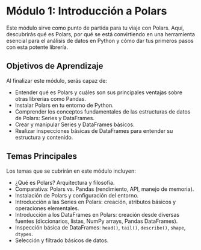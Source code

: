 # Módulo 1: Introducción a Polars

Este módulo sirve como punto de partida para tu viaje con Polars. Aquí, descubrirás qué es Polars, por qué se está convirtiendo en una herramienta esencial para el análisis de datos en Python y cómo dar tus primeros pasos con esta potente librería.

## Objetivos de Aprendizaje
Al finalizar este módulo, serás capaz de:
- Entender qué es Polars y cuáles son sus principales ventajas sobre otras librerías como Pandas.
- Instalar Polars en tu entorno de Python.
- Comprender los conceptos fundamentales de las estructuras de datos de Polars: Series y DataFrames.
- Crear y manipular Series y DataFrames básicos.
- Realizar inspecciones básicas de DataFrames para entender su estructura y contenido.

## Temas Principales
Los temas que se cubrirán en este módulo incluyen:
- ¿Qué es Polars? Arquitectura y filosofía.
- Comparativa: Polars vs. Pandas (rendimiento, API, manejo de memoria).
- Instalación de Polars y configuración del entorno.
- Introducción a las Series en Polars: creación, atributos básicos y operaciones elementales.
- Introducción a los DataFrames en Polars: creación desde diversas fuentes (diccionarios, listas, NumPy arrays, Pandas DataFrames).
- Inspección básica de DataFrames: `head()`, `tail()`, `describe()`, `shape`, `dtypes`.
- Selección y filtrado básicos de datos.
